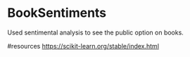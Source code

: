 # BookSentiments
Used sentimental analysis to see the public option on books. 


#resources 
https://scikit-learn.org/stable/index.html
